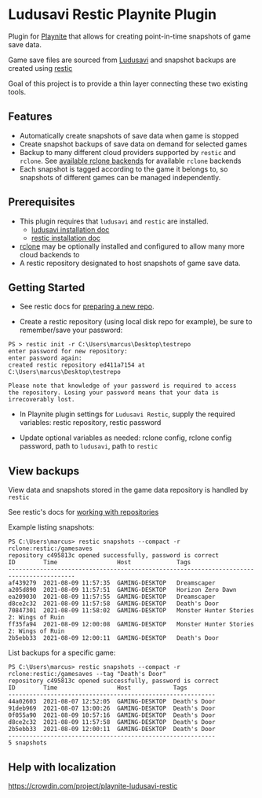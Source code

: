 # Ludusavi Restic Playnite Plugin

Plugin for [Playnite](https://playnite.link) that allows for creating point-in-time snapshots of game save data.

Game save files are sourced from [Ludusavi](https://github.com/mtkennerly/ludusavi) and snapshot backups are created using [restic](https://github.com/restic/restic)

Goal of this project is to provide a thin layer connecting these two existing tools.

## Features

- Automatically create snapshots of save data when game is stopped
- Create snapshot backups of save data on demand for selected games
- Backup to many different cloud providers supported by `restic` and `rclone`. See [available rclone backends](https://rclone.org/#providers) for available `rclone` backends
- Each snapshot is tagged according to the game it belongs to, so snapshots of different games can be managed independently.

## Prerequisites

- This plugin requires that `ludusavi` and `restic` are installed.
    - [ludusavi installation doc](https://github.com/mtkennerly/ludusavi#installation)
    - [restic installation doc](https://restic.readthedocs.io/en/latest/020_installation.html)
- [rclone](https://github.com/rclone/rclone) may be optionally installed and configured to allow many more cloud backends to
- A restic repository designated to host snapshots of game save data.

## Getting Started

- See restic docs for [preparing a new repo](https://restic.readthedocs.io/en/stable/030_preparing_a_new_repo.html).

- Create a restic repository (using local disk repo for example), be sure to remember/save your password:
```
PS > restic init -r C:\Users\marcus\Desktop\testrepo
enter password for new repository:
enter password again:
created restic repository ed411a7154 at C:\Users\marcus\Desktop\testrepo

Please note that knowledge of your password is required to access
the repository. Losing your password means that your data is
irrecoverably lost.
```

- In Playnite plugin settings for `Ludusavi Restic`, supply the required variables: restic repository, restic password

- Update optional variables as needed: rclone config, rclone config password, path to `ludusavi`, path to `restic`

## View backups

View data and snapshots stored in the game data repository is handled by `restic`

See restic's docs for [working with repositories](https://restic.readthedocs.io/en/stable/045_working_with_repos.html)

Example listing snapshots:
```
PS C:\Users\marcus> restic snapshots --compact -r rclone:restic:/gamesaves
repository c495813c opened successfully, password is correct
ID        Time                 Host             Tags
-----------------------------------------------------------------------------------------
af439279  2021-08-09 11:57:35  GAMING-DESKTOP   Dreamscaper
a205d890  2021-08-09 11:57:51  GAMING-DESKTOP   Horizon Zero Dawn
ea209030  2021-08-09 11:57:55  GAMING-DESKTOP   Dreamscaper
d8ce2c32  2021-08-09 11:57:58  GAMING-DESKTOP   Death's Door
70847301  2021-08-09 11:58:02  GAMING-DESKTOP   Monster Hunter Stories 2: Wings of Ruin
ff35fa94  2021-08-09 12:00:08  GAMING-DESKTOP   Monster Hunter Stories 2: Wings of Ruin
2b5ebb33  2021-08-09 12:00:11  GAMING-DESKTOP   Death's Door
```

List backups for a specific game:
```
PS C:\Users\marcus> restic snapshots --compact -r rclone:restic:/gamesaves --tag "Death's Door"
repository c495813c opened successfully, password is correct
ID        Time                 Host            Tags
-----------------------------------------------------------
44a02603  2021-08-07 12:52:05  GAMING-DESKTOP  Death's Door
91deb969  2021-08-07 13:00:26  GAMING-DESKTOP  Death's Door
0f055a90  2021-08-09 10:57:16  GAMING-DESKTOP  Death's Door
d8ce2c32  2021-08-09 11:57:58  GAMING-DESKTOP  Death's Door
2b5ebb33  2021-08-09 12:00:11  GAMING-DESKTOP  Death's Door
-----------------------------------------------------------
5 snapshots
```


## Help with localization

https://crowdin.com/project/playnite-ludusavi-restic
